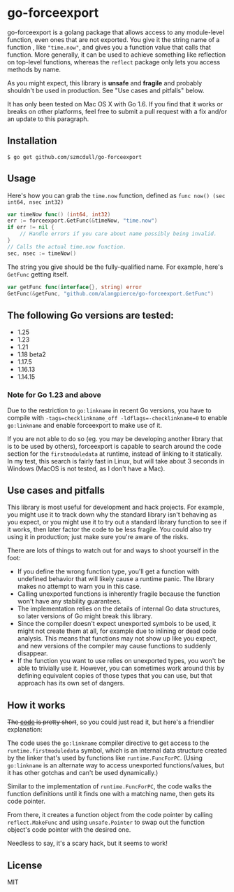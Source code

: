 # go-forceexport

go-forceexport is a golang package that allows access to any module-level
function, even ones that are not exported. You give it the string name of a
function , like `"time.now"`, and gives you a function value that calls that
function. More generally, it can be used to achieve something like reflection on
top-level functions, whereas the `reflect` package only lets you access methods
by name.

As you might expect, this library is **unsafe** and **fragile** and probably
shouldn't be used in production. See "Use cases and pitfalls" below.

It has only been tested on Mac OS X with Go 1.6. If you find that it works or
breaks on other platforms, feel free to submit a pull request with a fix and/or
an update to this paragraph.

## Installation

`$ go get github.com/szmcdull/go-forceexport`

## Usage

Here's how you can grab the `time.now` function, defined as
`func now() (sec int64, nsec int32)`

```go
var timeNow func() (int64, int32)
err := forceexport.GetFunc(&timeNow, "time.now")
if err != nil {
    // Handle errors if you care about name possibly being invalid.
}
// Calls the actual time.now function.
sec, nsec := timeNow()
```

The string you give should be the fully-qualified name. For example, here's
`GetFunc` getting itself.

```go
var getFunc func(interface{}, string) error
GetFunc(&getFunc, "github.com/alangpierce/go-forceexport.GetFunc")
```

## The following Go versions are tested:
- 1.25
- 1.23
- 1.21
- 1.18 beta2
- 1.17.5
- 1.16.13
- 1.14.15

### Note for Go 1.23 and above

Due to the restriction to `go:linkname` in recent Go versions, you have to compile with
`-tags=checklinkname_off -ldflags=-checklinkname=0` to enable `go:linkname` and enable forceexport to 
make use of it.

If you are not able to do so (eg. you may be developing another library that is to be used by others),
forceexport is capable to search around the code section for the `firstmoduledata` at runtime,
instead of linking to it statically. In my test, this search is fairly fast in Linux, but will take 
about 3 seconds in Windows (MacOS is not tested, as I don't have a Mac).


## Use cases and pitfalls

This library is most useful for development and hack projects. For example, you
might use it to track down why the standard library isn't behaving as you
expect, or you might use it to try out a standard library function to see if it
works, then later factor the code to be less fragile. You could also try using
it in production; just make sure you're aware of the risks.

There are lots of things to watch out for and ways to shoot yourself in
the foot:
* If you define the wrong function type, you'll get a function with undefined
  behavior that will likely cause a runtime panic. The library makes no attempt
  to warn you in this case.
* Calling unexported functions is inherently fragile because the function won't
  have any stability guarantees.
* The implementation relies on the details of internal Go data structures, so
  later versions of Go might break this library.
* Since the compiler doesn't expect unexported symbols to be used, it might not
  create them at all, for example due to inlining or dead code analysis. This
  means that functions may not show up like you expect, and new versions of the
  compiler may cause functions to suddenly disappear.
* If the function you want to use relies on unexported types, you won't be able
  to trivially use it. However, you can sometimes work around this by defining
  equivalent copies of those types that you can use, but that approach has its
  own set of dangers.

## How it works

~~The [code](/forceexport.go) is pretty short~~, so you could just read it, but
here's a friendlier explanation:

The code uses the `go:linkname` compiler directive to get access to the
`runtime.firstmoduledata` symbol, which is an internal data structure created by
the linker that's used by functions like `runtime.FuncForPC`. (Using
`go:linkname` is an alternate way to access unexported functions/values, but it
has other gotchas and can't be used dynamically.)

Similar to the implementation of `runtime.FuncForPC`, the code walks the
function definitions until it finds one with a matching name, then gets its code
pointer.

From there, it creates a function object from the code pointer by calling
`reflect.MakeFunc` and using `unsafe.Pointer` to swap out the function object's
code pointer with the desired one.

Needless to say, it's a scary hack, but it seems to work!

## License

MIT